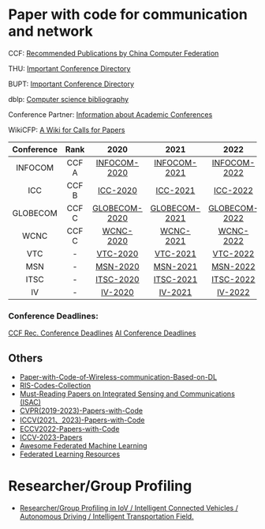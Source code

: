 # Paper with code for communication and network

CCF: [Recommended Publications by China Computer Federation](https://www.ccf.org.cn/Academic_Evaluation/By_category/)

THU: [Important Conference Directory](https://www.sist.tsinghua.edu.cn/__local/0/E3/67/303DEC8D1B54395036E70EECAF6_AD515DFB_5643C0.pdf?e=.pdf)

BUPT: [Important Conference Directory](https://sice.bupt.edu.cn/kxyj/zyhylb.htm)

dblp: [Computer science bibliography](https://dblp.org/)

Conference Partner: [Information about Academic Conferences](https://www.myhuiban.com/)

WikiCFP: [A Wiki for Calls for Papers](http://www.wikicfp.com/cfp/)


| Conference | Rank | 2020 | 2021 | 2022 | 2023 | 2024 | ... | 
| :---: | :---: | :---: | :---: | :---: | :---: | :---: | :---: |
| INFOCOM | CCF A | [INFOCOM-2020](./Conference_paper/INFOCOM_Paper_with_code/INFOCOM2020_Paper_with_code.md) | [INFOCOM-2021](./Conference_paper/INFOCOM_Paper_with_code/INFOCOM2021_Paper_with_code.md) | [INFOCOM-2022](./Conference_paper/INFOCOM_Paper_with_code/INFOCOM2022_Paper_with_code.md) | [INFOCOM-2023](./Conference_paper/INFOCOM_Paper_with_code/INFOCOM2023_Paper_with_code.md) | INFOCOM-2024 | ... | 
| ICC | CCF B | [ICC-2020](./Conference_paper/ICC_Paper_with_code/ICC2020_Paper_with_code.md) | [ICC-2021](./Conference_paper/ICC_Paper_with_code/ICC2021_Paper_with_code.md) | [ICC-2022](./Conference_paper/ICC_Paper_with_code/ICC2022_Paper_with_code.md) | [ICC-2023](./Conference_paper/ICC_Paper_with_code/ICC2023_Paper_with_code.md) | [ICC-2024](./Conference_paper/ICC_Paper_with_code/ICC2024_Paper_with_code.md) | ... | 
| GLOBECOM | CCF C | [GLOBECOM-2020](./Conference_paper/GLOBECOM_Paper_with_code/GLOBECOM2020_Paper_with_code.md) | [GLOBECOM-2021](./Conference_paper/GLOBECOM_Paper_with_code/GLOBECOM2021_Paper_with_code.md) | [GLOBECOM-2022](./Conference_paper/GLOBECOM_Paper_with_code/GLOBECOM2022_Paper_with_code.md)| [GLOBECOM-2023](./Conference_paper/GLOBECOM_Paper_with_code/GLOBECOM2023_Paper_with_code.md) | GLOBECOM-2024 | ... |
| WCNC | CCF C | [WCNC-2020](./Conference_paper/WCNC_Paper_with_code/WCNC2020_Paper_with_code.md) | [WCNC-2021](./Conference_paper/WCNC_Paper_with_code/WCNC2021_Paper_with_code.md) | [WCNC-2022](./Conference_paper/WCNC_Paper_with_code/WCNC2022_Paper_with_code.md) | [WCNC-2023](./Conference_paper/WCNC_Paper_with_code/WCNC2023_Paper_with_code.md) | [WCNC-2024](./Conference_paper/WCNC_Paper_with_code/WCNC2024_Paper_with_code.md) | ... | 
| VTC | - | [VTC-2020](./Conference_paper/VTC_Paper_with_code/VTC2020_Paper_with_code.md) | [VTC-2021](./Conference_paper/VTC_Paper_with_code/VTC2021_Paper_with_code.md) | [VTC-2022](./Conference_paper/VTC_Paper_with_code/VTC2022_Paper_with_code.md) | [VTC-2023](./Conference_paper/VTC_Paper_with_code/VTC2023_Paper_with_code.md) | VTC-2024 | ... | 
| MSN | - | [MSN-2020](./Conference_paper/MSN_Paper_with_code/MSN2020_Paper_with_code.md) | [MSN-2021](./Conference_paper/MSN_Paper_with_code/MSN2021_Paper_with_code.md) | [MSN-2022](./Conference_paper/MSN_Paper_with_code/MSN2022_Paper_with_code.md) | MSN-2023 | MSN-2024 | ... | 
| ITSC | - | [ITSC-2020](./Conference_paper/ITSC_Paper_with_code/ITSC2020_Paper_with_code.md) | [ITSC-2021](./Conference_paper/ITSC_Paper_with_code/ITSC2021_Paper_with_code.md) | [ITSC-2022](./Conference_paper/ITSC_Paper_with_code/ITSC2022_Paper_with_code.md) | [ITSC-2023](./Conference_paper/ITSC_Paper_with_code/ITSC2023_Paper_with_code.md) | ITSC-2024 | ... | 
| IV| - | [IV-2020](./Conference_paper/IV_Paper_with_code/IV2020_Paper_with_code.md) | [IV-2021](./Conference_paper/IV_Paper_with_code/IV2021_Paper_with_code.md) | [IV-2022](./Conference_paper/IV_Paper_with_code/IV2022_Paper_with_code.md) | [IV-2023](./Conference_paper/IV_Paper_with_code/IV2023_Paper_with_code.md) | [IV-2024](./Conference_paper/IV_Paper_with_code/IV2024_Paper_with_code.md) | ... | 

 ### Conference Deadlines: 
 [CCF Rec. Conference Deadlines](https://ccfddl.github.io/)
 [AI Conference Deadlines](https://aideadlin.es/?sub=ML,NLP,DM,KR,CV,CG,RO,SP,AP,HCI)
## Others
- [Paper-with-Code-of-Wireless-communication-Based-on-DL](https://github.com/ML4Comm-Netw/Paper-with-Code-of-Wireless-communication-Based-on-DL)
- [RIS-Codes-Collection](https://github.com/ken0225/RIS-Codes-Collection)
- [Must-Reading Papers on Integrated Sensing and Communications (ISAC)](https://github.com/yuanhao-cui/Must-Reading-on-ISAC)
- [CVPR(2019-2023)-Papers-with-Code](https://github.com/amusi/CVPR2023-Papers-with-Code)
- [ICCV(2021、2023)-Papers-with-Code](https://github.com/amusi/ICCV2023-Papers-with-Code)
- [ECCV2022-Papers-with-Code](https://github.com/amusi/ECCV2022-Papers-with-Code)
- [ICCV-2023-Papers](https://github.com/DmitryRyumin/ICCV-2023-Papers)
- [Awesome Federated Machine Learning](https://github.com/innovation-cat/Awesome-Federated-Machine-Learning)
- [Federated Learning Resources](https://youngfish42.github.io/Awesome-FL/)

# Researcher/Group Profiling
- [Researcher/Group Profiling in IoV / Intelligent Connected Vehicles /    Autonomous Driving / Intelligent Transportation Field.](./researcher_group_profiles.md)